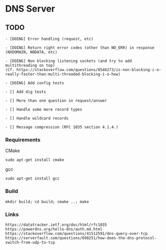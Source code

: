 # DNS Server

## TODO

    - [DOING] Error handling (request, etc)

    - [DOING] Return right error codes (other than NO_ERR) in response (NXDOMAIN, NODATA, etc)

    - [DOING] Non blocking listening sockets (and try to add multithreading on top)
    (Cf. https://stackoverflow.com/questions/8546273/is-non-blocking-i-o-really-faster-than-multi-threaded-blocking-i-o-how)
    
    - [DOING] Add config tests

    - [] Add dig tests

    - [] More than one question in request/answer

    - [] Handle some more record types

    - [] Handle wildcard records

    - [] Message compression (RFC 1035 section 4.1.4.)

### Requirements

CMake

    sudo apt-get install cmake

gcc

    sudo apt-get install gcc


### Build

    mkdir build; cd build; cmake ..; make

### Links

    https://datatracker.ietf.org/doc/html/rfc1035
    https://powerdns.org/hello-dns/auth.md.html
    https://stackoverflow.com/questions/41512591/dns-query-over-tcp
    https://serverfault.com/questions/698251/how-does-the-dns-protocol-switch-from-udp-to-tcp
